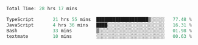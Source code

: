 <!--START_SECTION:waka-->

```typescript
Total Time: 28 hrs 17 mins

TypeScript       21 hrs 55 mins  ███████████████████▒░░░░░   77.48 %
JavaScript       4 hrs 36 mins   ████░░░░░░░░░░░░░░░░░░░░░   16.31 %
Bash             33 mins         ▒░░░░░░░░░░░░░░░░░░░░░░░░   01.98 %
textmate         10 mins         ░░░░░░░░░░░░░░░░░░░░░░░░░   00.63 %
```

<!--END_SECTION:waka-->
